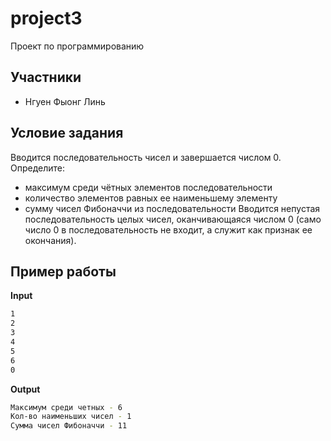 # project3
Проект по программированию

## Участники
- Нгуен Фыонг Линь 

## Условие задания
Вводится последовательность чисел и завершается числом 0. Определите:
- максимум среди чётных элементов последовательности
- количество элементов равных ее наименьшему элементу
- сумму чисел Фибоначчи из последовательности
Вводится непустая последовательность целых чисел, оканчивающаяся числом 0 (само число 0 в последовательность не входит, а служит как признак ее окончания).

## Пример работы
**Input**
```bash
1
2
3
4
5
6
0
```
**Output**
```bash
Максимум среди четных - 6
Кол-во наименьших чисел - 1
Сумма чисел Фибоначчи - 11
```
